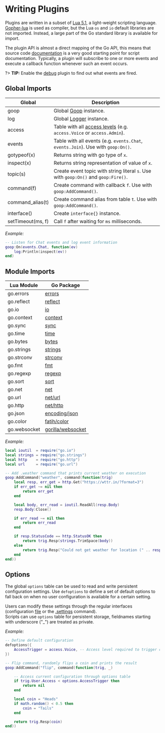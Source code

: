 Writing Plugins
===============

Plugins are written in a subset of [Lua 5.1](https://www.lua.org/manual/5.1/manual.html), a light-weight scripting language. [Gopher-lua](https://github.com/yuin/gopher-lua) is used as compiler, but the Lua `os` and `io` default libraries are not imported. Instead, a large part of the Go standard library is available for import.

The plugin API is almost a direct mapping of the Go API, this means that source code [documentation](https://godoc.org/github.com/nielsAD/goop) is a very good starting point for script documentation. Typically, a plugin will subscribe to one or more events and execute a callback function whenever such an event occurs.

?> **TIP:** Enable the [debug](plugins.md#debug) plugin to find out what events are fired.


Global Imports
--------------

|      Global     | Description |
|-----------------|-------------|
|goop             | Global [Goop](https://godoc.org/github.com/nielsAD/goop/goop#Goop) instance. |
|log              | Global [Logger](https://golang.org/pkg/log/) instance. |
|access           | Table with all [access levels](access.md) (e.g. `access.Voice` or `access.Admin`). |
|events           | Table with all events (e.g. `events.Chat`, `events.Join`). Use with `goop:On()`. |
|gotypeof(x)      | Returns string with go type of `x`. |
|inspect(x)       | Returns string representation of value of `x`. |
|topic(s)         | Create event topic with string literal `s`. Use with `goop:On()` and `goop:Fire()`. |
|command(f)       | Create command with callback `f`. Use with `goop:AddCommand()`. |
|command_alias(t) | Create command alias from table `t`. Use with `goop:AddCommand()`. |
|interface()      | Create `interface{}` instance. |
|setTimeout(ms, f)| Call `f` after waiting for `ms` milliseconds. |

_Example:_
```lua
-- Listen for Chat events and log event information
goop:On(events.Chat, function(ev)
    log:Println(inspect(ev))
end)
```


Module Imports
--------------

| Lua Module   | Go Package |
|--------------|------------|
| go.errors    | [errors](https://golang.org/pkg/errors) |
| go.reflect   | [reflect](https://golang.org/pkg/reflect) |
| go.io        | [io](https://golang.org/pkg/io) |
| go.context   | [context](https://golang.org/pkg/context) |
| go.sync      | [sync](https://golang.org/pkg/sync) |
| go.time      | [time](https://golang.org/pkg/time) |
| go.bytes     | [bytes](https://golang.org/pkg/bytes) |
| go.strings   | [strings](https://golang.org/pkg/strings) |
| go.strconv   | [strconv](https://golang.org/pkg/strconv) |
| go.fmt       | [fmt](https://golang.org/pkg/fmt) |
| go.regexp    | [regexp](https://golang.org/pkg/regexp) |
| go.sort      | [sort](https://golang.org/pkg/sort) |
| go.net       | [net](https://golang.org/pkg/net) |
| go.url       | [net/url](https://golang.org/pkg/net/url) |
| go.http      | [net/http](https://golang.org/pkg/net/http) |
| go.json      | [encoding/json](https://golang.org/pkg/encoding/json) |
| go.color     | [fatih/color](https://godoc.org/github.com/fatih/color) |
| go.websocket | [gorilla/websocket](https://github.com/gorilla/websocket) |

_Example:_
```lua
local ioutil  = require("go.io")
local strings = require("go.strings")
local http    = require("go.http")
local url     = require("go.url")

-- Add .weather command that prints current weather on execution
goop:AddCommand("weather", command(function(trig)
    local resp, err_get = http.Get("https://wttr.in/?format=3")
    if err_get ~= nil then
        return err_get
    end

    local body, err_read = ioutil.ReadAll(resp.Body)
    resp.Body:Close()

    if err_read ~= nil then
        return err_read
    end

    if resp.StatusCode == http.StatusOK then
        return trig.Resp(strings.TrimSpace(body))
    else
        return trig.Resp("Could not get weather for location (" .. resp.Status .. ")")
    end
end))
```


Options
-------

The global `options` table can be used to read and write persistent configuration settings. Use `defoptions` to define a set of default options to fall back on when no user configuration is available for a certain setting.

Users can modify these settings through the regular interfaces (configuration [file](plugins.md) or the [.settings](commands_builtin.md#settings) command).  
Scripts can use `options` table for persistent storage, fieldnames starting with underscore ("_") are treated as private.


_Example:_
```lua
-- Define default configuration
defoptions({
    AccessTrigger = access.Voice, -- Access level required to trigger command
})

-- Flip command, randomly flips a coin and prints the result
goop:AddCommand("flip", command(function(trig, _)

    -- Access current configuration through options table
    if trig.User.Access < options.AccessTrigger then
        return nil
    end

    local coin = "Heads"
    if math.random() < 0.5 then
        coin = "Tails"
    end

    return trig.Resp(coin)
end))
```